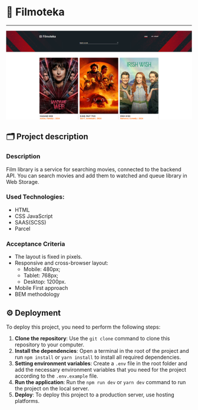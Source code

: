 #  🎥 Filmoteka 

---

![Site image](./src/images/og-image.png)

## 🗂️ Project description 

### Description

Film library is a service for searching movies, connected to the backend API. You can
search movies and add them to watched and queue library in Web Storage.

### Used Technologies:
- HTML
- CSS JavaScript
- SAAS(SCSS)
- Parcel

### Acceptance Criteria
- The layout is fixed in pixels.
- Responsive and cross-browser layout:
  - Mobile: 480px;
  - Tablet: 768px;
  - Desktop: 1200px.
- Mobile First approach
- BEM methodology

## ⚙️ Deployment 

To deploy this project, you need to perform the following steps:

1. **Clone the repository**: Use the `git clone` command to clone this
   repository to your computer.
2. **Install the dependencies**: Open a terminal in the root of the project and
   run `npm install` or `yarn install` to install all required dependencies.
3. **Setting environment variables**: Create a `.env` file in the root folder
   and add the necessary environment variables that you need for the project
   according to the `.env.example` file.
4. **Run the application**: Run the `npm run dev` or `yarn dev` command to run
   the project on the local server.
5. **Deploy**: To deploy this project to a production server, use hosting
   platforms.
